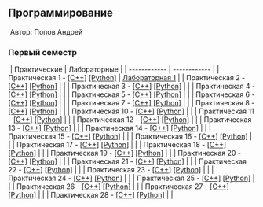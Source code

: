 ## Программирование
​
Автор: Попов Андрей
​
### Первый семестр
​
| Практические | Лабораторные |
| ------------ | ------------ |
| Практическая 1 - [[C++]](./practice/01/C++/) [[Python]](./practice/01/Python/) | [Лабораторная 1](./Lab/01/ReadMe.md) |
| Практическая 2 - [[C++]](./practice/02/C++/) [[Python]](./practice/02/Python/) |                                                  |
| Практическая 3 - [[C++]](./practice/03/C++/) [[Python]](./practice/03/Python/) |                                                  |
| Практическая 4 - [[C++]](./practice/04/C++/) [[Python]](./practice/04/Python/) |                                                  |
| Практическая 5 - [[C++]](./practice/05/C++/) [[Python]](./practice/05/Python/) |                                                  |
| Практическая 6 - [[C++]](./practice/06/C++/) [[Python]](./practice/06/Python/) |                                                  |
| Практическая 7 - [[C++]](./practice/07/C++/) [[Python]](./practice/07/Python/) |                                                  |
| Практическая 8 - [[C++]](./practice/08/C++/) [[Python]](./practice/08/Python/) |                                                  |
| Практическая 10 - [[C++]](./practice/10/C++/) [[Python]](./practice/10/Python/) |                                                  |
| Практическая 11 - [[C++]](./practice/11/C++/) [[Python]](./practice/11/Python/) |                                                  |
| Практическая 12 - [[C++]](./practice/12/C++/) [[Python]](./practice/12/Python/) |                                                  |
| Практическая 13 - [[C++]](./practice/13/C++/) [[Python]](./practice/13/Python/) |                                                  |
| Практическая 14 - [[C++]](./practice/14/C++/) [[Python]](./practice/14/Python/) |                                                  |
| Практическая 15 - [[C++]](./practice/15/C++/) [[Python]](./practice/15/Python/) |                                                  |
| Практическая 16 - [[C++]](./practice/16/C++/) [[Python]](./practice/16/Python/) |                                                  |
| Практическая 17 - [[C++]](./practice/17/C++/) [[Python]](./practice/17/Python/) |                                                  |
| Практическая 18 - [[C++]](./practice/18/C++/) [[Python]](./practice/18/Python/) |                                                  |
| Практическая 19 - [[C++]](./practice/19/C++/) [[Python]](./practice/19/Python/) |                                                  |
| Практическая 20 - [[C++]](./practice/20/C++/) [[Python]](./practice/20/Python/) |                                                  |
| Практическая 21 - [[C++]](./practice/21/C++/) [[Python]](./practice/21/Python/) |                                                  |
| Практическая 22 - [[C++]](./practice/22/C++/) [[Python]](./practice/22/Python/) |                                                  |
| Практическая 23 - [[C++]](./practice/23/C++/) [[Python]](./practice/23/Python/) |                                                  |
| Практическая 24 - [[C++]](./practice/24/C++/) [[Python]](./practice/24/Python/) |                                                  |
| Практическая 25 - [[C++]](./practice/25/C++/) [[Python]](./practice/25/Python/) |                                                  |
| Практическая 26 - [[C++]](./practice/26/C++/) [[Python]](./practice/26/Python/) |                                                  |
| Практическая 27 - [[C++]](./practice/27/C++/) [[Python]](./practice/27/Python/) |                                                  |
| Практическая 28 - [[C++]](./practice/28/C++/) [[Python]](./practice/28/Python/) |                                                  |
